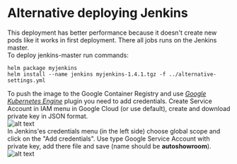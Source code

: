 # Alternative deploying Jenkins
This deployment has better performance because it doesn't create new pods like it works in
first deployment. There all jobs runs on the Jenkins master.\
To deploy jenkins-master run commands:
```
helm package myjenkins
helm install --name jenkins myjenkins-1.4.1.tgz -f ../alternative-settings.yml
```
To push the image to the Google Container Registry and use 
[_Google Kubernetes Engine_](https://plugins.jenkins.io/google-kubernetes-engine) plugin you need to add credentials.
Create Service Account in IAM menu in Google Cloud (or use default), create and download private key in JSON format.\
![alt text](https://github.com/bepopov/autoshowroom/blob/alternative-jenkins/images/google-cloud-service-account.png)\
In Jenkins'es credentials menu (in the left side) choose global scope and click on the "Add credentials". Use type Google
Service Account with private key, add there file and save (name should be **autoshowroom**).\
![alt text](https://github.com/bepopov/autoshowroom/blob/alternative-jenkins/images/jenkins-credentials.png)
